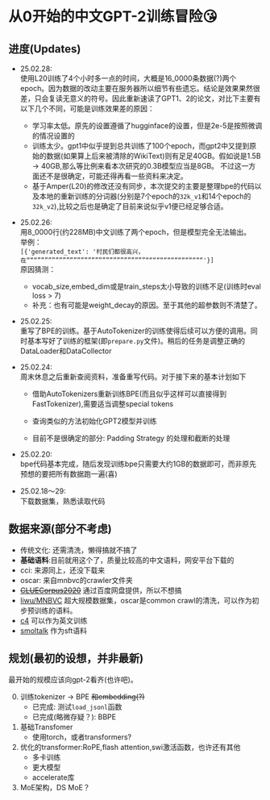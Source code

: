 # 从0开始的**中文GPT-2**训练冒险😘️

## 进度(Updates)
- 25.02.28:\
使用L20训练了4个小时多一点的时间，大概是16_0000条数据(?)两个epoch。因为数据的改动主要在服务器所以细节有些遗忘。结论是效果果然很差，只会复读无意义的符号。因此重新速读了GPT1、2的论文，对比下主要有以下几个不同，可能是训练效果差的原因：
    - 学习率太低。原先的设置遵循了hugginface的设置，但是2e-5是按照微调的情况设置的
    - 训练太少。gpt1中似乎提到总共训练了100个epoch，而gpt2中又提到原始的数据(如果算上后来被清除的WikiText)则有足足40GB。假如说是1.5B -> 40GB,那么等比例来看本次研究的0.3B模型应当是8GB。
    不过这一方面还不是很确定，可能还得再看一些资料来决定。
    - 基于Amper(L20)的修改还没有同步，本次提交的主要是整理bpe的代码以及本地的重新训练的分词器(分别是7个epoch的```32k_v1```和14个epoch的```32k_v2```),比较之后也是确定了目前来说似乎v1便已经足够合适。
- 25.02.26:\
用8_0000行(约228MB)中文训练了两个epoch，但是模型完全无法输出。\
举例：\
```[{'generated_text': '村民们都很高兴，在“““””””””””””””””””””””””””””””””““““““““““““““““'}]```\
原因猜测：
    - vocab_size,embed_dim或是train_steps太小导致的训练不足(训练时eval loss > 7)
    - 补充：也有可能是weight_decay的原因。至于其他的超参数则不清楚了。
- 25.02.25:\
重写了BPE的训练。基于AutoTokenizer的训练使得后续可以方便的调用。同时基本写好了训练的框架(即```prepare.py```文件)。稍后的任务是调整正确的DataLoader和DataCollector
- 25.02.24:\
周末休息之后重新查阅资料，准备重写代码。对于接下来的基本计划如下
    - 借助AutoTokenizers重新训练BPE(而且似乎这样可以直接得到FastTokenizer),需要适当调整special tokens
    - 查询类似的方法初始化GPT2模型并训练

    - 目前不是很确定的部分: Padding Strategy 的处理和截断的处理

- 25.02.20:\
bpe代码基本完成，随后发现训练bpe只需要大约1GB的数据即可，而非原先预想的要把所有数据跑一遍(喜)
- 25.02.18～29:\
下载数据集，熟悉读取代码

## 数据来源(部分不考虑)
- 传统文化: 还需清洗，懒得搞就不搞了
- **基础语料**:目前就用这个了，质量比较高的中文语料，网安平台下载的
- cci: 来源同上，还没下载来
- oscar: 来自mnbvc的crawler文件夹
- ~~[CLUECorpus2020](https://github.com/CLUEbenchmark/CLUECorpus2020)~~ 通过百度网盘提供，所以不想搞
- [liwu/MNBVC](https://huggingface.co/datasets/liwu/MNBVC) 超大规模数据集，oscar是common crawl的清洗，可以作为初步预训练的语料。
- [c4](https://hf-mirror.com/datasets/allenai/c4/tree/main/en) 可以作为英文训练
- [smoltalk](https://opencsg.com/datasets/OpenCSG/smoltalk_chinese/files/main/data) 作为sft语料


## 规划(最初的设想，并非最新)

最开始的规模应该向gpt-2看齐(也许吧)。

0. 训练tokenizer -> BPE ~~和embedding(?)~~
    - 已完成: 测试```load_jsonl```函数 
    - 已完成(略微存疑？): BBPE
1. 基础Transfomer
    - 使用torch，或者transformers?
2. 优化的transformer:RoPE,flash attention,swi激活函数，也许还有其他
    - 多卡训练
    - 更大模型
    - accelerate库
3. MoE架构，DS MoE？